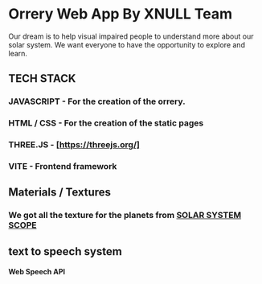 # Orrery Web App By XNULL Team

Our dream is to help visual impaired people to understand more about our solar system. 
We want everyone to have the opportunity to explore and learn.

## TECH STACK

### JAVASCRIPT - For the creation of the orrery.
### HTML / CSS - For the creation of the static pages
### THREE.JS - [https://threejs.org/]
### VITE - Frontend framework

## Materials / Textures

### We got all the texture for the planets from [SOLAR SYSTEM SCOPE](https://www.solarsystemscope.com/textures/)


## text to speech system

#### Web Speech API

